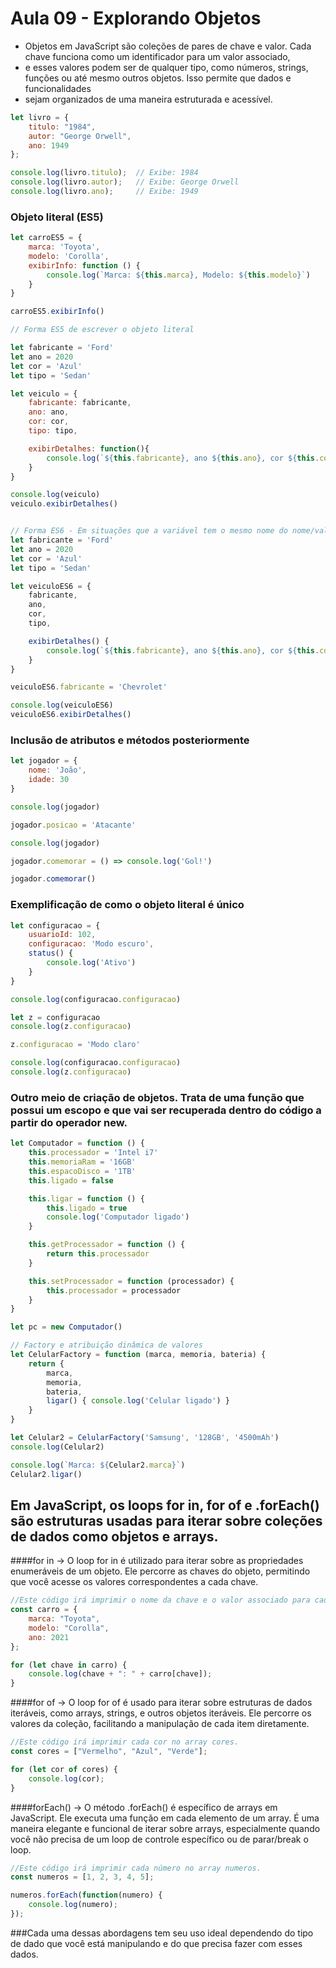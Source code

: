 # Aula 09 - Explorando Objetos

 * Objetos em JavaScript são coleções de pares de chave e valor. Cada chave funciona como um identificador para um valor associado,
 * e esses valores podem ser de qualquer tipo, como números, strings, funções ou até mesmo outros objetos. Isso permite que dados e funcionalidades 
 * sejam organizados de uma maneira estruturada e acessível.

```javascript
let livro = {
    titulo: "1984",
    autor: "George Orwell",
    ano: 1949
};

console.log(livro.titulo);  // Exibe: 1984
console.log(livro.autor);   // Exibe: George Orwell
console.log(livro.ano);     // Exibe: 1949
```

### Objeto literal (ES5)
```javascript
let carroES5 = {
    marca: 'Toyota',
    modelo: 'Corolla',
    exibirInfo: function () {
        console.log(`Marca: ${this.marca}, Modelo: ${this.modelo}`)
    }
}

carroES5.exibirInfo()

// Forma ES5 de escrever o objeto literal

let fabricante = 'Ford'
let ano = 2020
let cor = 'Azul'
let tipo = 'Sedan'

let veiculo = {
    fabricante: fabricante,
    ano: ano,
    cor: cor,
    tipo: tipo,

    exibirDetalhes: function(){
        console.log(`${this.fabricante}, ano ${this.ano}, cor ${this.cor}, tipo ${this.tipo}`)
    }
}

console.log(veiculo)
veiculo.exibirDetalhes()


// Forma ES6 - Em situações que a variável tem o mesmo nome do nome/valor
let fabricante = 'Ford'
let ano = 2020
let cor = 'Azul'
let tipo = 'Sedan'

let veiculoES6 = {
    fabricante,
    ano,
    cor,
    tipo,

    exibirDetalhes() {
        console.log(`${this.fabricante}, ano ${this.ano}, cor ${this.cor}, tipo ${this.tipo}`)
    }
}

veiculoES6.fabricante = 'Chevrolet'

console.log(veiculoES6)
veiculoES6.exibirDetalhes()
```
### Inclusão de atributos e métodos posteriormente
```javascript
let jogador = {
    nome: 'João',
    idade: 30
}

console.log(jogador)

jogador.posicao = 'Atacante'

console.log(jogador)

jogador.comemorar = () => console.log('Gol!')

jogador.comemorar()
```
### Exemplificação de como o objeto literal é único
```javascript
let configuracao = {
    usuarioId: 102,
    configuracao: 'Modo escuro',
    status() {
        console.log('Ativo')
    }
}

console.log(configuracao.configuracao)

let z = configuracao
console.log(z.configuracao)

z.configuracao = 'Modo claro'

console.log(configuracao.configuracao)
console.log(z.configuracao)
```
### Outro meio de criação de objetos. Trata de uma função que possui um escopo e que vai ser recuperada dentro do código a partir do operador new.

```javascript
let Computador = function () {
    this.processador = 'Intel i7'
    this.memoriaRam = '16GB'
    this.espacoDisco = '1TB'
    this.ligado = false

    this.ligar = function () {
        this.ligado = true
        console.log('Computador ligado')
    }

    this.getProcessador = function () {
        return this.processador
    }

    this.setProcessador = function (processador) {
        this.processador = processador
    }
}

let pc = new Computador()

// Factory e atribuição dinâmica de valores
let CelularFactory = function (marca, memoria, bateria) {
    return {
        marca,
        memoria,
        bateria,
        ligar() { console.log('Celular ligado') }
    }
}

let Celular2 = CelularFactory('Samsung', '128GB', '4500mAh')
console.log(Celular2)

console.log(`Marca: ${Celular2.marca}`)
Celular2.ligar()
```
## Em JavaScript, os loops for in, for of e .forEach() são estruturas usadas para iterar sobre coleções de dados como objetos e arrays. 


 
####for in -> O loop for in é utilizado para iterar sobre as propriedades enumeráveis de um objeto. Ele percorre as chaves do objeto, permitindo que você acesse os valores correspondentes a cada chave.

```javascript
//Este código irá imprimir o nome da chave e o valor associado para cada propriedade do objeto carro.
const carro = {
    marca: "Toyota",
    modelo: "Corolla",
    ano: 2021
};

for (let chave in carro) {
    console.log(chave + ": " + carro[chave]);
}
```

####for of -> O loop for of é usado para iterar sobre estruturas de dados iteráveis, como arrays, strings, e outros objetos iteráveis. Ele percorre os valores da coleção, facilitando a manipulação de cada item diretamente.

```javascript
//Este código irá imprimir cada cor no array cores.
const cores = ["Vermelho", "Azul", "Verde"];

for (let cor of cores) {
    console.log(cor);
}
```

####forEach() -> O método .forEach() é específico de arrays em JavaScript. Ele executa uma função em cada elemento de um array.  É uma maneira elegante e funcional de iterar sobre arrays, especialmente quando você não precisa de um loop de controle específico ou de parar/break o loop.

```javascript
//Este código irá imprimir cada número no array numeros.
const numeros = [1, 2, 3, 4, 5];

numeros.forEach(function(numero) {
    console.log(numero);
});
```

###Cada uma dessas abordagens tem seu uso ideal dependendo do tipo de dado que você está manipulando e do que precisa fazer com esses dados.